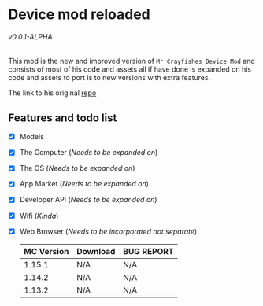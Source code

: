 # Device mod reloaded
###### v0.0.1-ALPHA

This mod is the new and improved version of `Mr Crayfishes Device Mod` and consists of most of his code and assets all if have done is expanded on his code and assets to port is to new versions with extra features.

The link to his original [repo](https://github.com/MrCrayfish/MrCrayfishDeviceMod)

## Features and todo list 
- [x] Models
- [x] The Computer (*Needs to be expanded on*)
- [x] The OS (*Needs to be expanded on*)
- [x] App Market (*Needs to be expanded on*)
- [x] Developer API (*Needs to be expanded on*)
- [x] Wifi (*Kinda*)
- [x] Web Browser (*Needs to be incorporated not separate*)

    | MC Version | Download | BUG REPORT|
    | ----------- | ----------- | ----------- |
    | 1.15.1 | N/A | N/A |
    | 1.14.2 | N/A | N/A |
    | 1.13.2 | N/A | N/A |


